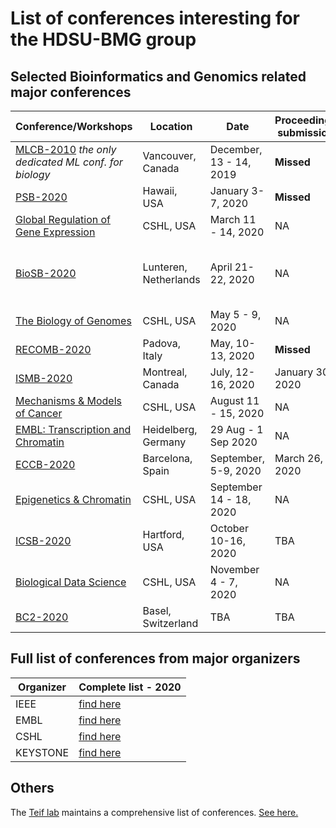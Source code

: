 # List of conferences interesting for the HDSU-BMG group

## Selected Bioinformatics and Genomics related major conferences

| Conference/Workshops | Location | Date | Proceedings submission | Abstract submission | Registration |
|----------------------|----------|------|------------------|---------------------|--------------|
| [MLCB-2010](https://sites.google.com/cs.washington.edu/mlcb/) _the only dedicated ML conf. for biology_ | Vancouver, Canada | December, 13 - 14, 2019 | **Missed** | **Missed** |**Fully booked**|
| [PSB-2020](https://psb.stanford.edu/) | Hawaii, USA | January 3-7, 2020 | **Missed** | **Missed** |December 14, 2019|
| [Global Regulation of Gene Expression](https://meetings.cshl.edu/meetings.aspx?meet=SYSTEMS&year=20) | CSHL, USA | March 11 - 14, 2020 | NA | January 3, 2020 |Feburary 1, 2020|
| [BioSB-2020](https://www.aanmelder.nl/biosb2020) | Lunteren, Netherlands | April 21-22, 2020 | NA | 15 Feb (oral) 16 Mar (Poster) 2020  |16 March, 2020|
| [The Biology of Genomes](https://meetings.cshl.edu/meetings.aspx?meet=GENOME&year=20) | CSHL, USA | May 5 - 9, 2020| NA | February 14, 2020 |April 1, 2020|
| [RECOMB-2020](https://www.recomb2020.org/) | Padova, Italy | May, 10-13, 2020 | **Missed** | January 31, 2020 |March 6, 2020|
| [ISMB-2020](https://www.iscb.org/ismb2020) | Montreal, Canada | July, 12-16, 2020 | January 30, 2020 | TBA |June 11, 2020|
| [Mechanisms & Models of Cancer](https://meetings.cshl.edu/meetings.aspx?meet=CANCER&year=20) | CSHL, USA | August 11 - 15, 2020| NA | May 22, 2020 |July 1, 2020|
| [EMBL: Transcription and Chromatin](https://eccb2020.info/) | Heidelberg, Germany | 29 Aug - 1 Sep 2020 | NA | June 25, 2020|July 17, 2020|
| [ECCB-2020](https://eccb2020.info/) | Barcelona, Spain | September, 5-9, 2020 | March 26, 2020 | June 4, 2020 |July 30, 2020|
| [Epigenetics & Chromatin](https://meetings.cshl.edu/meetings.aspx?meet=EPICH&year=20) | CSHL, USA | September 14 - 18, 2020 | NA | June 26, 2020 |August 1, 2020|
| [ICSB-2020](http://icsb2020.bioscience-ct.net/) | Hartford, USA | October 10-16, 2020 | TBA | May 17, 2020 |June 13, 2020|
| [Biological Data Science](https://meetings.cshl.edu/meetings.aspx?meet=DATA&year=20) | CSHL, USA | November 4 - 7, 2020 | NA | August 14, 2020 |October 1, 2020|
| [BC2-2020](https://www.bc2.ch/) | Basel, Switzerland | TBA | TBA | TBA |TBA |

## Full list of conferences from major organizers
| Organizer | Complete list - 2020 |
|---|---|
|IEEE| [find here](https://conferences.ieee.org/conferences_events/conferences/search?q=bioinformatics)
|EMBL| [find here](https://www.embl.de/training/events/2020/?e=CCO&o=ALL&t=2020&sub=ALL&opreg=1&oabsub=1&search=Show+Events)|
|CSHL| [find here](https://meetings.cshl.edu/meetingshome.aspx)|
|KEYSTONE| [find here](http://www.keystonesymposia.org/views/web/pdfs/KS_2019-20_1st_Announcement.pdf)|

## Others

The [Teif lab](https://generegulation.org/) maintains a comprehensive list of conferences. [See here.](https://generegulation.org/conferences-2020/)
